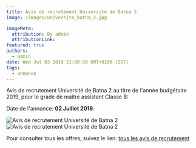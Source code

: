 ```yaml
---
title: Avis de recrutement Université de Batna 2
image: /images/universite_batna_2.jpg

imageMeta:
  attribution: By admin
  attributionLink:
featured: true
authors:
  - admin
date: Wed Jul 03 2019 21:00:59 GMT+0100 (IST)
tags:
  - annonce
---
```


<body>
Avis de recrutement Université de Batna 2 au titre de l'année budgétaire 2019, pour le grade de maître assistant Classe B:

Date de l'annonce: **02 Juillet 2019**.

![Avis de recrutement Université de Batna 2](/images/avis_de_recrutement_universite_batna_2.jpg)
![Avis de recrutement Université de Batna 2](/images/avis_de_recrutement_universite_batna_2_2.jpg)

Pour consulter tous les offres, suivez le lien: [tous les avis de recrutement](/tous_les_avis_de_recrutement_annee_budgetaire_2019/)
